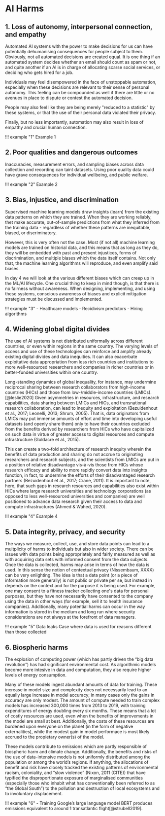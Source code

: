 # AI Harms

## 1. Loss of autonomy, interpersonal connection, and empathy

Automated AI systems with the power to make decisions for us can have potentially dehumanising consequences for people subject to them.  Obviously, not all automated decisions are created equal. It is one thing if an automated system decides whether an email should count as spam or not, and quite another if an AI is in charge of allocating scarse social services, or deciding who gets hired for a job. 

Individuals may feel disempowered in the face of unstoppable automation, especially when these decisions are relevant to their sense of personal autonomy. This feeling can be compounded as well if there are little or no avenues in place to dispute or contest the automated decision.

People may also feel like they are being merely "reduced to a statistic" by these systems, or that the use of their personal data violated their privacy.

Finally, but no less importantly, automation may also result in loss of empathy and crucial human connection. 

!!! example "1"
    Example 1

## 2. Poor qualities and dangerous outcomes

Inaccuracies, measurement errors, and sampling biases across data collection and recording can taint datasets. Using poor quality data could have grave consequences for individual wellbeing, and public welfare.

!!! example "2"
    Example 2

## 3. Bias, injustice, and discrimination

Supervised machine learning models draw insights (learn) from the existing data patterns on which they are trained. When they are working reliably, thet make accurate, out-of-sample predictions from what they inferred from the training data - regardless of whether these patterns are inequitable, biased, or discriminatory. 

However, this is very often not the case. Most (if not all) machine learning models are trained on historial data, and this means that as long as they do, they will be embedded with past and present injustices, forms of discrimination, and multiple biases which the data itself contains.
Not only that, the machine learning algorithms will reproduce, and even amplify said biases.

In day 4 we will look at the various different biases which can creep up in the ML/AI lifecycle. One crucial thing to keep in mind though, is that there is no fairness without awareness. When designing, implementing, and using these systems, conscious awareness of biases and explicit mitigation strategies must be discussed and implemented.

!!! example "3"
    - Healthcare models
    - Recidivism predictors
    - Hiring algorithms


## 4. Widening global digital divides
The use of AI systems is not distributed uniformally across different countries, or even within regions in the same country. The varying levels of access and use of these technologies can reinforce and amplify already existing digital divides and data inequities. It can also exacerbate exploitative data appropriation from less rich countries and institutions to more well-resourced researchers and companies in richer countries or in better-funded universities within one country. 

Long-standing dynamics of global inequality, for instance, may undermine reciprocal sharing between research collaborators from high-income countries (HICs) and those from low-/middle-income countries (LMICs).[@leslie2020] Given asymmetries in resources, infrastructure, and research capabilities, data sharing between LMICs and HICs, and transnational research collaboration, can lead to inequity and exploitation (Bezuidenhout et al., 2017; Leonelli, 2013; Shrum, 2005). That is, data originators from LMICs may put immense amounts of effort and time into developing useful datasets (and openly share them) only to have their countries excluded from the benefits derived by researchers from HICs who have capitalized on such data in virtue of greater access to digital resources and compute infrastructure (Goldacre et al., 2015). 

<!-- Moreover, data originators from LMICs may generate valuable datasets that they are then unable to independently and expeditiously utilize for needed research, because they lack the aptitudes possessed by researchers from HICs who are the beneficiaries of arbitrary asymmetries in education, training, and research capacitation (Bull et al., 2015; Merson et al., 2015). -->

This can create a two-fold architecture of research inequity wherein the benefits of data production and sharing do not accrue to originating researchers and research subjects, and the scientists from LMICs are put in a position of relative disadvantage vis-à-vis those from HICs whose research efficacy and ability to more rapidly convert data into insights function, in fact, to undermine the efforts of their disadvantaged research partners (Bezuidenhout et al., 2017; Crane, 2011). It is important to note, here, that such gaps in research resources and capabilities also exist within HICs where large research universities and technology corporations (as opposed to less well-resourced universities and companies) are well positioned to advance data research given their access to data and compute infrastructures (Ahmed & Wahed, 2020). 

<!-- In redressing these access barriers, emphasis must be placed on “the social and material conditions under which data can be made useable, and the multiplicity of conversion factors required for researchers to engage with data” (Bezuidenhout et al., 2017, p. 473). Equalizing know-how and capability is a vital counterpart to equalizing access to resources, and both together are necessary preconditions of just research environments. CSS scholars engaging in international research collaborations should focus on forming substantively reciprocal partnerships where capacity-building and asymmetry-aware practices of cooperative innovation enable participatory parity and thus greater research access and equity. -->


!!! example "4"
    Example 4

## 5. Data integrity, privacy, and security

The ways we measure, collect, use, and store data points can lead to a multplicity of harms to individuals but also in wider society. There can be issues with data points being appropriately and fairly measured as well as with acquiring data sets with informed consent from the data subjects. Once the data is collected, harms may arise in terms of how the data is used. In this sense the notion of contextual privacy (Nissembaum, XXXX) can be very enlighting. The idea is that a data point (or a piece of information more generally) is not public or private per se, but instead in depends on the context and for the purpose it is being used. For example, one may consent to a fitness tracker collecting one's data for personal purposes, but they have not necessarily have consented to the company using the data in other ways (for example, sell it to health insurance companies). Additionally, many potential harms can occur in the way information is stored in the medium and long run where security considerations are not always at the forefront of data managers.


!!! example "5"
    Data leaks
    Case where data is used for reasons different than those collected

## 6. Biospheric harms


The explosion of computing power (which has partly driven the “big data revolution”) has had significant environmental cost. As algorithmic models become more intesive in data and computation, they also require higher levels of energy consumption. 

Many of these models ingest abundant amounts of data for training. These increase in model size and complexity does not necessarily lead to an equally large increase in model accuracy; in many cases only the gains in accuracy are only modest. The amount of compute needed to train complex models has increased 300,000 times from 2013 to 2019, with training expenditures of energy doubling every six months. These means that a lot of costly resources are used, even when the benefits of improvements in the model are small at best. Additionally, the costs of these resources are burdened upon everyone on the planet (in the form of negative externalities), while the modest gain in model performace is most likely accrued to the propietary owner(s) of the model.

These models contribute to emissions which are partly responsible of biospheric harm and climate change. Additionally, the benefits and risks of the use of data-intensive models is not uniformly distributed among the population or among the world’s regions.
If anything, the allocations of benefit and risk have closely tracked the existing patterns of environmental racism, coloniality, and “slow violence” (Nixon, 2011 (CITE)) that have typified the disproportionate exposure of marginalised communities (especially those who inhabit what has conventionally been referred to as “the Global South”) to the pollution and destruction of local ecosystems and to involuntary displacement.

!!! example "6"
    -  Training Google’s large language model BERT produces emissions equivalent to around 1 transatlantic flight[@strubell2019]. 